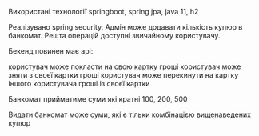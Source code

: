 Використані технології springboot, spring jpa, java 11, h2

Реалізувано spring security. Адмін може додавати кількість купюр в банкомат. Решта операцій доступні звичайному користувачу.

Бекенд повинен має api:

користувач може покласти на свою картку гроші
користувач може зняти з своєї картки гроші
користувач може перекинути на картку іншого користувача гроші із своєї картки

Банкомат прийматиме суми які кратні 100, 200, 500

Видати банкомат може суми, які є тільки комбінацією вищенаведених купюр

